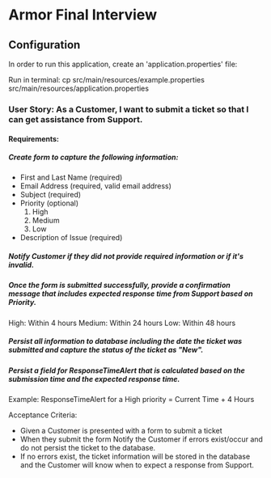 # Armor Final Interview

## Configuration

In order to run this application, create an 'application.properties' file:

Run in terminal:
cp src/main/resources/example.properties src/main/resources/application.properties

### User Story: As a Customer, I want to submit a ticket so that I can get assistance from Support.

#### Requirements:
##### Create form to capture the following information:
- First and Last Name (required)
- Email Address (required, valid email address)
- Subject (required)
- Priority (optional)
    1. High
    2. Medium
    3. Low
- Description of Issue (required)

##### Notify Customer if they did not provide required information or if it's invalid.

##### Once the form is submitted successfully, provide a confirmation message that includes expected response time from Support based on Priority.

High: Within 4 hours
Medium: Within 24 hours
Low: Within 48 hours

##### Persist all information to database including the date the ticket was submitted and capture the status of the ticket as "New".

##### Persist a field for ResponseTimeAlert that is calculated based on the submission time and the expected response time.
Example: ResponseTimeAlert for a High priority = Current Time + 4 Hours

Acceptance Criteria:

- Given a Customer is presented with a form to submit a ticket
- When they submit the form
    Notify the Customer if errors exist/occur and do not persist the ticket to the database.
- If no errors exist, the ticket information will be stored in the database and the Customer will know when to expect a response from Support.

